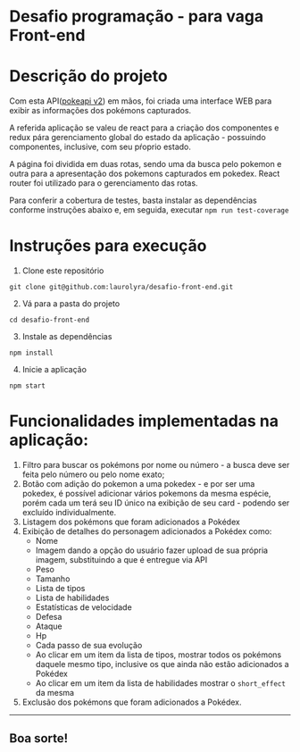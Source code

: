 # Desafio programação - para vaga Front-end
# Descrição do projeto

Com esta API([pokeapi v2](https://pokeapi.co/docsv2/#)) em mãos, foi criada uma interface WEB para exibir as informações dos pokémons capturados.

A referida aplicação se valeu de react para a criação dos componentes e redux pára gerenciamento global do estado da aplicação - possuindo componentes, inclusive, com seu pŕoprio estado.

A página foi dividida em duas rotas, sendo uma da busca pelo pokemon e outra para a apresentação dos pokemons capturados em pokedex. React router foi utilizado para o gerenciamento das rotas.

Para conferir a cobertura de testes, basta instalar as dependências conforme instruções abaixo e, em seguida, executar `npm run test-coverage`

# Instruções para execução

1. Clone este repositório

`git clone git@github.com:laurolyra/desafio-front-end.git`

2. Vá para a pasta do projeto

`cd desafio-front-end`

3. Instale as dependências

`npm install`

4. Inicie a aplicação

`npm start`

# Funcionalidades implementadas na aplicação:

1. Filtro para buscar os pokémons por nome ou número - a busca deve ser feita pelo número ou pelo nome exato;
2. Botão com adição do pokemon a uma pokedex - e por ser uma pokedex, é possível adicionar vários pokemons da mesma espécie, porém cada um terá seu ID único na exibição de seu card - podendo ser excluído individualmente.
3. Listagem dos pokémons que foram adicionados a Pokédex
4. Exibição de detalhes do personagem adicionados a Pokédex como: 
    - Nome
    - Imagem dando a opção do usuário fazer upload de sua própria imagem, substituindo a que é entregue via API
    - Peso
    - Tamanho
    - Lista de tipos
    - Lista de habilidades
    - Estatísticas de velocidade
    - Defesa
    - Ataque
    - Hp
    - Cada passo de sua evolução
    - Ao clicar em um item da lista de tipos, mostrar todos os pokémons daquele mesmo tipo, inclusive os que ainda não estão adicionados a Pokédex
    - Ao clicar em um item da lista de habilidades mostrar o `short_effect` da mesma
5. Exclusão dos pokémons que foram adicionados a Pokédex.

---

## Boa sorte!
